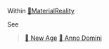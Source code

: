 Within [🌌MaterialReality](🌌MaterialReality.md)

See
> [📅 New Age](📅%20New%20Age.md)
> [📅 Anno Domini](📅%20Anno%20Domini.md)
